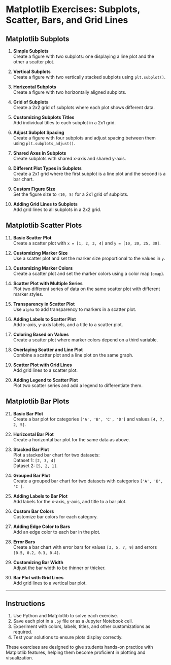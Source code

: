 # Matplotlib Exercises: Subplots, Scatter, Bars, and Grid Lines

## Matplotlib Subplots

1. **Simple Subplots**  
   Create a figure with two subplots: one displaying a line plot and the other a scatter plot.

2. **Vertical Subplots**  
   Create a figure with two vertically stacked subplots using `plt.subplot()`.

3. **Horizontal Subplots**  
   Create a figure with two horizontally aligned subplots.

4. **Grid of Subplots**  
   Create a 2x2 grid of subplots where each plot shows different data.

5. **Customizing Subplots Titles**  
   Add individual titles to each subplot in a 2x1 grid.

6. **Adjust Subplot Spacing**  
   Create a figure with four subplots and adjust spacing between them using `plt.subplots_adjust()`.

7. **Shared Axes in Subplots**  
   Create subplots with shared x-axis and shared y-axis.

8. **Different Plot Types in Subplots**  
   Create a 2x1 grid where the first subplot is a line plot and the second is a bar chart.

9. **Custom Figure Size**  
   Set the figure size to `(10, 5)` for a 2x1 grid of subplots.

10. **Adding Grid Lines to Subplots**  
    Add grid lines to all subplots in a 2x2 grid.

## Matplotlib Scatter Plots

11. **Basic Scatter Plot**  
    Create a scatter plot with `x = [1, 2, 3, 4]` and `y = [10, 20, 25, 30]`.

12. **Customizing Marker Size**  
    Use a scatter plot and set the marker size proportional to the values in `y`.

13. **Customizing Marker Colors**  
    Create a scatter plot and set the marker colors using a color map (`cmap`).

14. **Scatter Plot with Multiple Series**  
    Plot two different series of data on the same scatter plot with different marker styles.

15. **Transparency in Scatter Plot**  
    Use `alpha` to add transparency to markers in a scatter plot.

16. **Adding Labels to Scatter Plot**  
    Add x-axis, y-axis labels, and a title to a scatter plot.

17. **Coloring Based on Values**  
    Create a scatter plot where marker colors depend on a third variable.

18. **Overlaying Scatter and Line Plot**  
    Combine a scatter plot and a line plot on the same graph.

19. **Scatter Plot with Grid Lines**  
    Add grid lines to a scatter plot.

20. **Adding Legend to Scatter Plot**  
    Plot two scatter series and add a legend to differentiate them.

## Matplotlib Bar Plots

21. **Basic Bar Plot**  
    Create a bar plot for categories `['A', 'B', 'C', 'D']` and values `[4, 7, 2, 5]`.

22. **Horizontal Bar Plot**  
    Create a horizontal bar plot for the same data as above.

23. **Stacked Bar Plot**  
    Plot a stacked bar chart for two datasets:  
    Dataset 1: `[2, 3, 4]`  
    Dataset 2: `[5, 2, 1]`.

24. **Grouped Bar Plot**  
    Create a grouped bar chart for two datasets with categories `['A', 'B', 'C']`.

25. **Adding Labels to Bar Plot**  
    Add labels for the x-axis, y-axis, and title to a bar plot.

26. **Custom Bar Colors**  
    Customize bar colors for each category.

27. **Adding Edge Color to Bars**  
    Add an edge color to each bar in the plot.

28. **Error Bars**  
    Create a bar chart with error bars for values `[3, 5, 7, 9]` and errors `[0.5, 0.2, 0.3, 0.4]`.

29. **Customizing Bar Width**  
    Adjust the bar width to be thinner or thicker.

30. **Bar Plot with Grid Lines**  
    Add grid lines to a vertical bar plot.

---

## Instructions
1. Use Python and Matplotlib to solve each exercise.
2. Save each plot in a `.py` file or as a Jupyter Notebook cell.
3. Experiment with colors, labels, titles, and other customizations as required.
4. Test your solutions to ensure plots display correctly.

These exercises are designed to give students hands-on practice with Matplotlib features, helping them become proficient in plotting and visualization.
